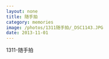 ```yaml
---
layout: none
title: 随手拍
category: memories
image: /photos/1311随手拍/_DSC1143.JPG
date: 2013-11-01
---
```

1311-随手拍